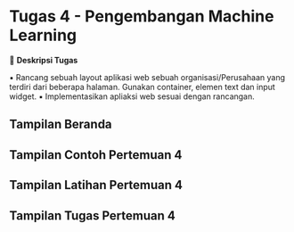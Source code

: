 # **Tugas 4 - Pengembangan Machine Learning**


📌 **Deskripsi Tugas**  

▪ Rancang sebuah layout aplikasi web sebuah organisasi/Perusahaan yang terdiri dari beberapa halaman. Gunakan container, elemen text dan input widget.
▪ Implementasikan apliaksi web sesuai dengan rancangan.


## **Tampilan Beranda**

## **Tampilan Contoh Pertemuan 4**

## **Tampilan Latihan Pertemuan 4**

## **Tampilan Tugas Pertemuan 4**
